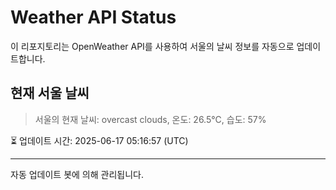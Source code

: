 
# Weather API Status

이 리포지토리는 OpenWeather API를 사용하여 서울의 날씨 정보를 자동으로 업데이트합니다.

## 현재 서울 날씨
> 서울의 현재 날씨: overcast clouds, 온도: 26.5°C, 습도: 57%

⏳ 업데이트 시간: 2025-06-17 05:16:57 (UTC)

---
자동 업데이트 봇에 의해 관리됩니다.
